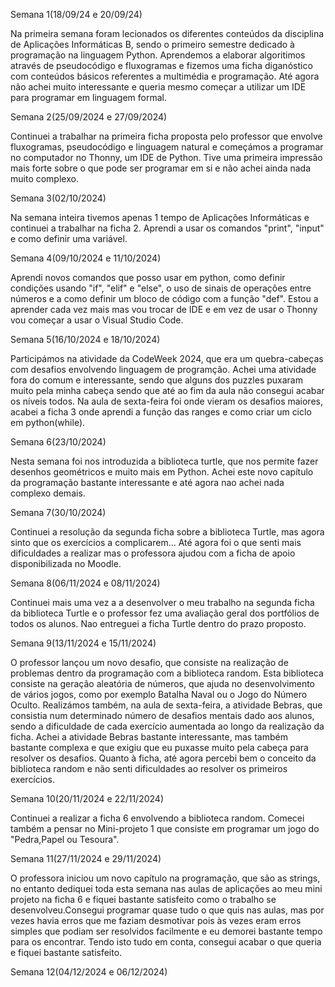Semana 1(18/09/24 e 20/09/24)

Na primeira semana foram lecionados os diferentes conteúdos da disciplina de Aplicações Informáticas B, sendo o primeiro semestre 
dedicado à programação na linguagem Python. Aprendemos a elaborar algoritimos através de pseudocódigo e fluxogramas e fizemos uma
ficha diganóstico com conteúdos básicos referentes a multimédia e programação. Até agora não achei muito interessante e queria mesmo 
começar a utilizar um IDE para programar em linguagem formal.

Semana 2(25/09/2024 e 27/09/2024)

Continuei a trabalhar na primeira ficha proposta pelo professor que envolve fluxogramas, pseudocódigo e linguagem natural e começámos
a programar no computador no Thonny, um IDE de Python. Tive uma primeira impressão mais forte sobre o que pode ser programar em si e não
achei ainda nada muito complexo.

Semana 3(02/10/2024)

Na semana inteira tivemos apenas 1 tempo de Aplicações Informáticas e continuei a trabalhar na ficha 2. Aprendi a usar os comandos "print",
"input" e como definir uma variável.

Semana 4(09/10/2024 e 11/10/2024)

Aprendi novos comandos que posso usar em python, como definir condições usando "if", "elif" e "else", o uso de sinais de operações entre
números e a como definir um bloco de código com a função "def". Estou a aprender cada vez mais mas vou trocar de IDE e em vez de usar o Thonny vou começar a usar o Visual Studio Code.

Semana 5(16/10/2024 e 18/10/2024)

Participámos na atividade da CodeWeek 2024, que era um quebra-cabeças com desafios envolvendo linguagem de programção. Achei uma atividade fora do
comum e interessante, sendo que alguns dos puzzles puxaram muito pela minha cabeça sendo que até ao fim da aula não consegui acabar
os níveis todos. Na aula de sexta-feira foi onde vieram os desafios maiores, acabei a ficha 3 onde aprendi a função das ranges e como criar um ciclo
em python(while).

Semana 6(23/10/2024)

Nesta semana foi nos introduzida a biblioteca turtle, que nos permite fazer desenhos geométricos e muito mais em Python. Achei este novo capítulo da programação
bastante interessante e até agora nao achei nada complexo demais.

Semana 7(30/10/2024)

Continuei a resolução da segunda ficha sobre a biblioteca Turtle, mas agora sinto que os exercícios a complicarem... Até agora foi o que senti mais dificuldades
a realizar mas o professora ajudou com a ficha de apoio disponibilizada no Moodle.

Semana 8(06/11/2024 e 08/11/2024)

Continuei mais uma vez a a desenvolver o meu trabalho na segunda ficha da biblioteca Turtle e o professor fez uma avaliação geral dos portfólios de todos os alunos.
Nao entreguei a ficha Turtle dentro do prazo proposto.

Semana 9(13/11/2024 e 15/11/2024)

O professor lançou um novo desafio, que consiste na realização de problemas dentro da programação com a biblioteca random. Esta biblioteca consiste na geração aleatória de
números, que ajuda no desenvolvimento de vários jogos, como por exemplo Batalha Naval ou o Jogo do Número Oculto. Realizámos também, na aula de sexta-feira, a atividade 
Bebras, que consistia num determinado número de desafios mentais dado aos alunos, sendo a dificuldade de cada exercício aumentada ao longo da realização da ficha. Achei a 
atividade Bebras bastante interessante, mas também bastante complexa e que exigiu que eu puxasse muito pela cabeça para resolver os desafios. Quanto à ficha, até agora percebi
bem o conceito da biblioteca random e não senti dificuldades ao resolver os primeiros exercícios.

Semana 10(20/11/2024 e 22/11/2024)

Continuei a realizar a ficha 6 envolvendo a biblioteca random. Comecei também a pensar no Mini-projeto 1 que consiste em programar um jogo do "Pedra,Papel ou Tesoura".

Semana 11(27/11/2024 e 29/11/2024)

O professora iniciou um novo capítulo na programação, que são as strings, no entanto dediquei toda esta semana nas aulas de aplicações ao meu mini projeto na ficha 6
e fiquei bastante satisfeito como o trabalho se desenvolveu.Consegui programar quase tudo o que quis nas aulas, mas por vezes havia erros que me faziam desmotivar pois às vezes eram erros simples que podiam ser resolvidos facilmente e eu demorei bastante tempo para os encontrar. Tendo isto tudo em conta, consegui acabar o que queria e fiquei bastante satisfeito.

Semana 12(04/12/2024 e 06/12/2024)

